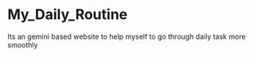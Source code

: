 # My_Daily_Routine
Its an gemini based website to help myself to go through daily task more smoothly
